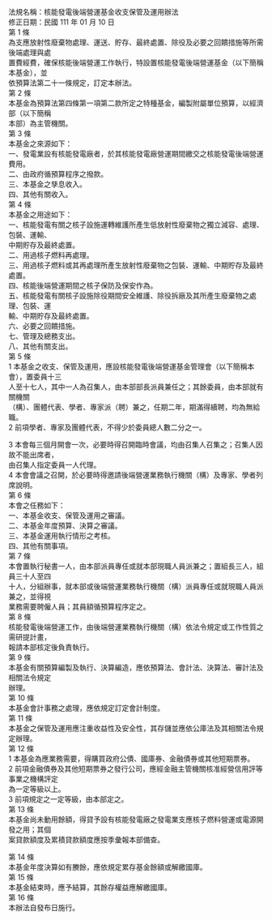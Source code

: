 法規名稱：核能發電後端營運基金收支保管及運用辦法  
修正日期：民國 111 年 01 月 10 日  
第 1 條  
為支應放射性廢棄物處理、運送、貯存、最終處置、除役及必要之回饋措施等所需後端處理與處  
置費經費，確保核能後端營運工作執行，特設置核能發電後端營運基金（以下簡稱本基金），並  
依預算法第二十一條規定，訂定本辦法。  
第 2 條  
本基金為預算法第四條第一項第二款所定之特種基金，編製附屬單位預算，以經濟部（以下簡稱  
本部）為主管機關。  
第 3 條  
本基金之來源如下：  
一、發電業設有核能發電廠者，於其核能發電廠營運期間繳交之核能發電後端營運費用。  
二、由政府循預算程序之撥款。  
三、本基金之孳息收入。  
四、其他有關收入。  
第 4 條  
本基金之用途如下：  
一、核能發電有關之核子設施運轉維護所產生低放射性廢棄物之獨立減容、處理、包裝、運輸、  
中期貯存及最終處置。  
二、用過核子燃料再處理。  
三、用過核子燃料或其再處理所產生放射性廢棄物之包裝、運輸、中期貯存及最終處置。  
四、核能後端營運期間之核子保防及保安作為。  
五、核能發電有關核子設施除役期間安全維護、除役拆廠及其所產生廢棄物之處理、包裝、運  
輸、中期貯存及最終處置。  
六、必要之回饋措施。  
七、管理及總務支出。  
八、其他有關支出。  
第 5 條  
1 本基金之收支、保管及運用，應設核能發電後端營運基金管理會（以下簡稱本會），置委員十三  
人至十七人，其中一人為召集人，由本部部長派員兼任之；其餘委員，由本部就有關機關  
（構）、團體代表、學者、專家派（聘）兼之，任期二年，期滿得續聘，均為無給職。  
2 前項學者、專家及團體代表，不得少於委員總人數二分之一。  


3 本會每三個月開會一次，必要時得召開臨時會議，均由召集人召集之；召集人因故不能出席者，  
由召集人指定委員一人代理。  
4 本會會議之召開，於必要時得邀請後端營運業務執行機關（構）及專家、學者列席說明。  
第 6 條  
本會之任務如下：  
一、本基金收支、保管及運用之審議。  
二、本基金年度預算、決算之審議。  
三、本基金運用執行情形之考核。  
四、其他有關事項。  
第 7 條  
本會置執行秘書一人，由本部派員專任或就本部現職人員派兼之；置組長三人，組員三十人至四  
十人，分組辦事，就本部或後端營運業務執行機關（構）派員專任或就現職人員派兼之，並得視  
業務需要聘僱人員；其員額循預算程序定之。  
第 8 條  
核能發電後端營運工作，由後端營運業務執行機關（構）依法令規定或工作性質之需研提計畫，  
報請本部核定後負責執行。  
第 9 條  
本基金有關預算編製及執行、決算編造，應依預算法、會計法、決算法、審計法及相關法令規定  
辦理。  
第 10 條  
本基金會計事務之處理，應依規定訂定會計制度。  
第 11 條  
本基金之保管及運用應注重收益性及安全性，其存儲並應依公庫法及其相關法令規定辦理。  
第 12 條  
1 本基金為應業務需要，得購買政府公債、國庫券、金融債券或其他短期票券。  
2 前項金融債券及其他短期票券之發行公司，應經金融主管機關核准經營信用評等事業之機構評定  
為一定等級以上。  
3 前項規定之一定等級，由本部定之。  
第 13 條  
本基金尚未動用餘額，得貸予設有核能發電廠之發電業支應核子燃料營運或電源開發之用；其個  
案貸款額度及累積貸款額度應按季彙報本部備查。  


第 14 條  
本基金年度決算如有賸餘，應依規定累存基金餘額或解繳國庫。  
第 15 條  
本基金結束時，應予結算，其餘存權益應解繳國庫。  
第 16 條  
本辦法自發布日施行。  


